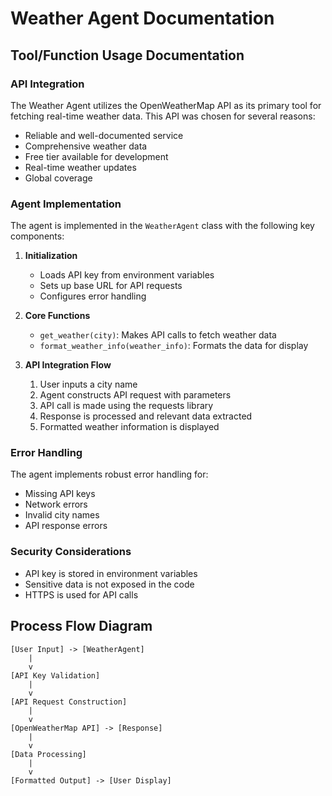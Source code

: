 # Weather Agent Documentation

## Tool/Function Usage Documentation

### API Integration
The Weather Agent utilizes the OpenWeatherMap API as its primary tool for fetching real-time weather data. This API was chosen for several reasons:
- Reliable and well-documented service
- Comprehensive weather data
- Free tier available for development
- Real-time weather updates
- Global coverage

### Agent Implementation

The agent is implemented in the `WeatherAgent` class with the following key components:

1. **Initialization**
   - Loads API key from environment variables
   - Sets up base URL for API requests
   - Configures error handling

2. **Core Functions**
   - `get_weather(city)`: Makes API calls to fetch weather data
   - `format_weather_info(weather_info)`: Formats the data for display

3. **API Integration Flow**
   1. User inputs a city name
   2. Agent constructs API request with parameters
   3. API call is made using the requests library
   4. Response is processed and relevant data extracted
   5. Formatted weather information is displayed

### Error Handling
The agent implements robust error handling for:
- Missing API keys
- Network errors
- Invalid city names
- API response errors

### Security Considerations
- API key is stored in environment variables
- Sensitive data is not exposed in the code
- HTTPS is used for API calls

## Process Flow Diagram

```
[User Input] -> [WeatherAgent]
    |
    v
[API Key Validation]
    |
    v
[API Request Construction]
    |
    v
[OpenWeatherMap API] -> [Response]
    |
    v
[Data Processing]
    |
    v
[Formatted Output] -> [User Display]
```
